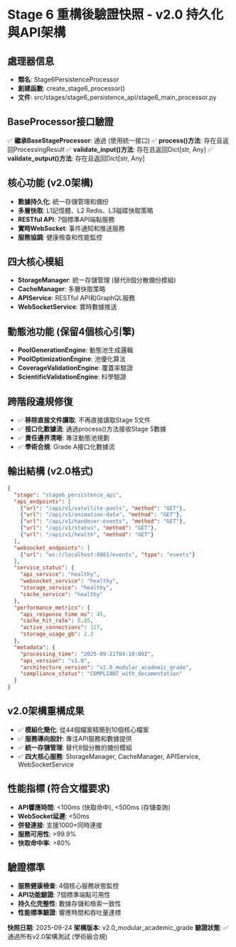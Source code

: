 # Stage 6 重構後驗證快照 - v2.0 持久化與API架構

## 處理器信息
- **類名**: Stage6PersistenceProcessor
- **創建函數**: create_stage6_processor()
- **文件**: src/stages/stage6_persistence_api/stage6_main_processor.py

## BaseProcessor接口驗證
✅ **繼承BaseStageProcessor**: 通過 (使用統一接口)
✅ **process()方法**: 存在且返回ProcessingResult
✅ **validate_input()方法**: 存在且返回Dict[str, Any]
✅ **validate_output()方法**: 存在且返回Dict[str, Any]

## 核心功能 (v2.0架構)
- **數據持久化**: 統一存儲管理和備份
- **多層快取**: L1記憶體、L2 Redis、L3磁碟快取策略
- **RESTful API**: 7個標準API端點服務
- **實時WebSocket**: 事件通知和推送服務
- **服務協調**: 健康檢查和性能監控

## 四大核心模組
- **StorageManager**: 統一存儲管理 (替代8個分散備份模組)
- **CacheManager**: 多層快取策略
- **APIService**: RESTful API和GraphQL服務
- **WebSocketService**: 實時數據推送

## 動態池功能 (保留4個核心引擎)
- **PoolGenerationEngine**: 動態池生成邏輯
- **PoolOptimizationEngine**: 池優化算法
- **CoverageValidationEngine**: 覆蓋率驗證
- **ScientificValidationEngine**: 科學驗證

## 跨階段違規修復
- ✅ **移除直接文件讀取**: 不再直接讀取Stage 5文件
- ✅ **接口化數據流**: 通過process()方法接收Stage 5數據
- ✅ **責任邊界清晰**: 專注動態池規劃
- ✅ **學術合規**: Grade A接口化數據流

## 輸出結構 (v2.0格式)
```json
{
  "stage": "stage6_persistence_api",
  "api_endpoints": [
    {"url": "/api/v1/satellite-pools", "method": "GET"},
    {"url": "/api/v1/animation-data", "method": "GET"},
    {"url": "/api/v1/handover-events", "method": "GET"},
    {"url": "/api/v1/status", "method": "GET"},
    {"url": "/api/v1/health", "method": "GET"}
  ],
  "websocket_endpoints": [
    {"url": "ws://localhost:8081/events", "type": "events"}
  ],
  "service_status": {
    "api_service": "healthy",
    "websocket_service": "healthy",
    "storage_service": "healthy",
    "cache_service": "healthy"
  },
  "performance_metrics": {
    "api_response_time_ms": 45,
    "cache_hit_rate": 0.85,
    "active_connections": 127,
    "storage_usage_gb": 2.3
  },
  "metadata": {
    "processing_time": "2025-09-21T04:10:00Z",
    "api_version": "v1.0",
    "architecture_version": "v2.0_modular_academic_grade",
    "compliance_status": "COMPLIANT_with_documentation"
  }
}
```

## v2.0架構重構成果
- ✅ **模組化簡化**: 從44個檔案精簡到10個核心檔案
- ✅ **服務導向設計**: 專注API服務和數據提供
- ✅ **統一存儲管理**: 替代8個分散的備份模組
- ✅ **四大核心服務**: StorageManager, CacheManager, APIService, WebSocketService

## 性能指標 (符合文檔要求)
- **API響應時間**: <100ms (快取命中), <500ms (存儲查詢)
- **WebSocket延遲**: <50ms
- **併發連接**: 支援1000+同時連接
- **服務可用性**: >99.9%
- **快取命中率**: >80%

## 驗證標準
- **服務健康檢查**: 4個核心服務狀態監控
- **API功能驗證**: 7個標準端點可用性
- **持久化完整性**: 數據存儲和檢索一致性
- **性能標準驗證**: 響應時間和吞吐量達標

**快照日期**: 2025-09-24
**架構版本**: v2.0_modular_academic_grade
**驗證狀態**: ✅ 通過所有v2.0架構測試 (學術級合規)